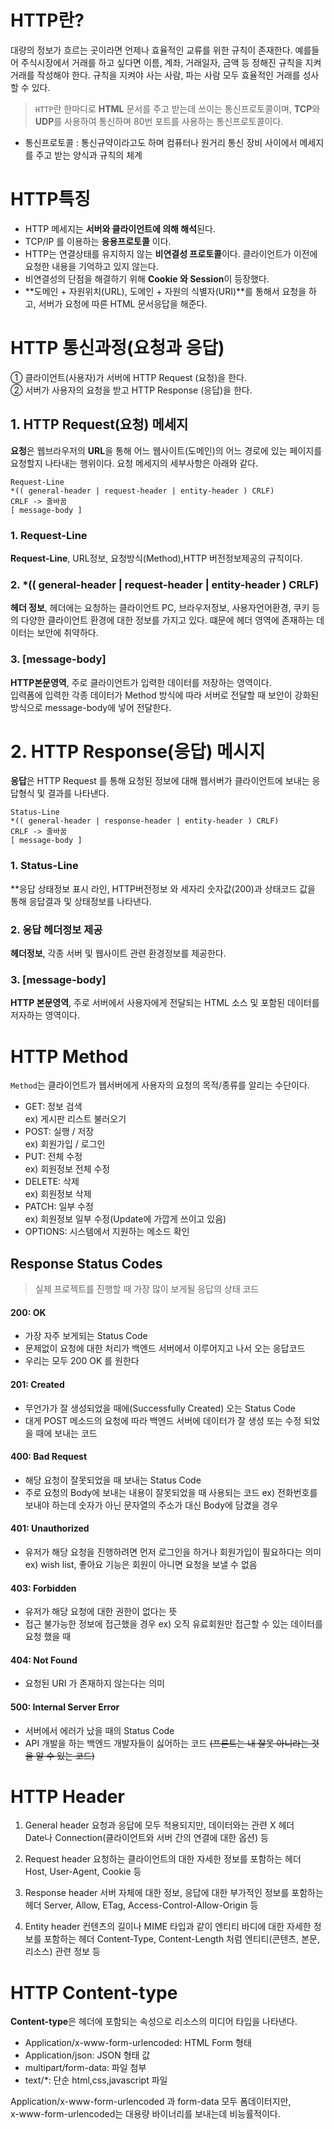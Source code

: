 # HTTP란?
대량의 정보가 흐르는 곳이라면 언제나 효율적인 교류를 위한 규칙이 존재한다.
예를들어 주식시장에서 거래를 하고 싶다면 이름, 계좌, 거래일자, 금액 등 정해진 규칙을 지켜 거래를 작성해야 한다. 규칙을 지켜야 사는 사람, 파는 사람 모두 효율적인 거래를 성사할 수 있다.

> `HTTP`란 한마디로 **HTML** 문서를 주고 받는데 쓰이는 통신프로토콜이며, **TCP**와 **UDP**를 사용하여 통신하며 80번 포트를 사용하는 통신프로토콜이다.

* 통신프로토콜 : 통신규약이라고도 하며 컴퓨터나 원거리 통신 장비 사이에서 메세지를 주고 받는 양식과 규칙의 체계

# HTTP특징
* HTTP 메세지는 **서버와 클라이언트에 의해 해석**된다.
* TCP/IP 를 이용하는 **응용프로토콜** 이다.
* HTTP는 연결상태를 유지하지 않는 **비연결성 프로토콜**이다. 클라이언트가 이전에 요청한 내용을 기억하고 있지 않는다.
* 비연결성의 단점을 해결하기 위해 **Cookie 와 Session**이 등장했다.
* **도메인 + 자원위치(URL), 도메인 + 자원의 식별자(URI)**를 통해서 요청을 하고, 서버가 요청에 따른 HTML 문서응답을 해준다.

# HTTP 통신과정(요청과 응답)

① 클라이언트(사용자)가 서버에 HTTP Request (요청)을 한다.  
② 서버가 사용자의 요청을 받고 HTTP Response (응답)을 한다.

## 1. HTTP Request(요청) 메세지
**요청**은 웹브라우저의 **URL**을 통해 어느 웹사이트(도메인)의 어느 경로에 있는 페이지를 요청할지 나타내는 행위이다. 요청 메세지의 세부사항은 아래와 같다.

```
Request-Line
*(( general-header | request-header | entity-header ) CRLF)
CRLF -> 줄바꿈
[ message-body ]
```

### 1. Request-Line
**Request-Line**, URL정보, 요청방식(Method),HTTP 버전정보제공의 규칙이다.

### 2. *(( general-header | request-header | entity-header ) CRLF)
**헤더 정보**, 헤더에는 요청하는 클라이언트 PC, 브라우저정보, 사용자언어환경, 쿠키 등의 다양한 클라이언트 환경에 대한 정보를 가지고 있다. 떄문에 헤더 영역에 존재하는 데이터는 보안에 취약하다.

### 3. [message-body]
**HTTP본문영역**, 주로 클라이언트가 입력한 데이터를 저장하는 영역이다.  
입력폼에 입력한 각종 데이터가 Method 방식에 따라 서버로 전달할 때 보안이 강화된 방식으로 message-body에 넣어 전달한다.

# 2. HTTP Response(응답) 메시지
**응답**은 HTTP Request 를 통해 요청된 정보에 대해 웹서버가 클라이언트에 보내는 응답형식 및 결과를 나타낸다.

```
Status-Line
*(( general-header | response-header | entity-header ) CRLF)
CRLF -> 줄바꿈
[ message-body ]
```

### 1. Status-Line
**응답 상태정보 표시 라인, HTTP버전정보 와 세자리 숫자값(200)과 상태코드 값을 통해 응답결과 및 상태정보를 나타낸다.

### 2. 응답 헤더정보 제공
**헤더정보**, 각종 서버 및 웹사이트 관련 환경정보를 제공한다.

### 3. [message-body]
**HTTP 본문영역**, 주로 서버에서 사용자에게 전달되는 HTML 소스 및 포함된 데이터를 저자하는 영역이다.

# HTTP Method
`Method`는 클라이언트가 웹서버에게 사용자의 요청의 목적/종류를 알리는 수단이다.
* GET: 정보 검색  
ex) 게시판 리스트 불러오기
* POST: 실행 / 저장  
ex) 회원가입 / 로그인
* PUT: 전체 수정  
ex) 회원정보 전체 수정
* DELETE: 삭제  
ex) 회원정보 삭제
* PATCH: 일부 수정  
ex) 회원정보 일부 수정(Update에 가깝게 쓰이고 있음)
* OPTIONS: 시스템에서 지원하는 메소드 확인

## Response Status Codes

> 실제 프로젝트를 진행할 때 가장 많이 보게될 응답의 상태 코드

#### 200: OK
* 가장 자주 보게되는 Status Code
* 문제없이 요청에 대한 처리가 백엔드 서버에서 이루어지고 나서 오는 응답코드
* 우리는 모두 200 OK 를 원한다

#### 201: Created
* 무언가가 잘 생성되었을 때에(Successfully Created) 오는 Status Code
* 대게 POST 메소드의 요청에 따라 백엔드 서버에 데이터가 잘 생성 또는 수정 되었을 때에 보내는 코드

#### 400: Bad Request
* 해당 요청이 잘못되었을 때 보내는 Status Code
* 주로 요청의 Body에 보내는 내용이 잘못되었을 때 사용되는 코드
ex) 전화번호를 보내야 하는데 숫자가 아닌 문자열의 주소가 대신 Body에 담겼을 경우

#### 401: Unauthorized
* 유저가 해당 요청을 진행하려면 먼저 로그인을 하거나 회원가입이 필요하다는 의미
ex) wish list, 좋아요 기능은 회원이 아니면 요청을 보낼 수 없음

#### 403: Forbidden
* 유저가 해당 요청에 대한 권한이 없다는 뜻
* 접근 불가능한 정보에 접근했을 경우
ex) 오직 유료회원만 접근할 수 있는 데이터를 요청 했을 때

#### 404: Not Found
* 요청된 URI 가 존재하지 않는다는 의미

#### 500: Internal Server Error
* 서버에서 에러가 났을 때의 Status Code
* API 개발을 하는 백엔드 개발자들이 싫어하는 코드 ~~(프론트는 내 잘못 아니라는 것을 알 수 있는 코드)~~
# HTTP Header
1. General header
요청과 응답에 모두 적용되지만, 데이터와는 관련 X 헤더  
Date나 Connection(클라이언트와 서버 간의 연결에 대한 옵션) 등

2. Request header
요청하는 클라이언트의 대한 자세한 정보를 포함하는 헤더  
Host, User-Agent, Cookie 등

3. Response header
서버 자체에 대한 정보, 응답에 대한 부가적인 정보를 포함하는 헤더
Server, Allow, ETag, Access-Control-Allow-Origin 등

4. Entity header
컨텐츠의 길이나 MIME 타입과 같이 엔티티 바디에 대한 자세한 정보를 포함하는 헤더 Content-Type, Content-Length 처럼 엔티티(콘텐츠, 본문, 리소스) 관련 정보 등

# HTTP Content-type

**Content-type**은 헤더에 포함되는 속성으로 리소스의 미디어 타입을 나타낸다.
* Application/x-www-form-urlencoded: HTML Form 형태
* Application/json: JSON 형태 값
* multipart/form-data: 파일 첨부
* text/*: 단순 html,css,javascript 파일

Application/x-www-form-urlencoded 과 form-data 모두 폼데이터지만,  
x-www-form-urlencoded는 대용량 바이너리를 보내는데 비능률적이다.
